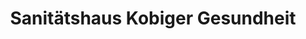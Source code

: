 ---
title: "Sanitätshaus Kobiger Gesundheit"
url: /untersiemau/sanitaetshaus-kobiger-gesundheit/
shop: Schuhe
---